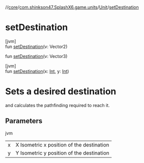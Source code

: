 //[core](../../../index.md)/[com.shinkson47.SplashX6.game.units](../index.md)/[Unit](index.md)/[setDestination](set-destination.md)

# setDestination

[jvm]\
fun [setDestination](set-destination.md)(v: Vector2)

fun [setDestination](set-destination.md)(v: Vector3)

[jvm]\
fun [setDestination](set-destination.md)(x: [Int](https://kotlinlang.org/api/latest/jvm/stdlib/kotlin/-int/index.html), y: [Int](https://kotlinlang.org/api/latest/jvm/stdlib/kotlin/-int/index.html))

# Sets a desired destination

and calculates the pathfinding required to reach it.

## Parameters

jvm

| | |
|---|---|
| x | X Isometric x position of the destination |
| y | Y Isometric y position of the destination |
